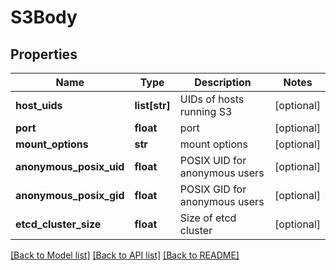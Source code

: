 # S3Body

## Properties
Name | Type | Description | Notes
------------ | ------------- | ------------- | -------------
**host_uids** | **list[str]** | UIDs of hosts running S3 | [optional] 
**port** | **float** | port | [optional] 
**mount_options** | **str** | mount options | [optional] 
**anonymous_posix_uid** | **float** | POSIX UID for anonymous users | [optional] 
**anonymous_posix_gid** | **float** | POSIX GID for anonymous users | [optional] 
**etcd_cluster_size** | **float** | Size of etcd cluster | [optional] 

[[Back to Model list]](../README.md#documentation-for-models) [[Back to API list]](../README.md#documentation-for-api-endpoints) [[Back to README]](../README.md)

